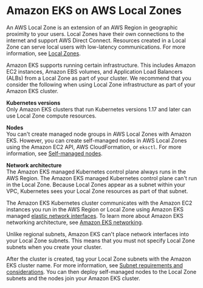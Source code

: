 # Amazon EKS on AWS Local Zones<a name="local-zones"></a>

An AWS Local Zone is an extension of an AWS Region in geographic proximity to your users\. Local Zones have their own connections to the internet and support AWS Direct Connect\. Resources created in a Local Zone can serve local users with low\-latency communications\. For more information, see [Local Zones](https://docs.aws.amazon.com/AWSEC2/latest/UserGuide/using-regions-availability-zones.html#concepts-local-zones)\. 

Amazon EKS supports running certain infrastructure\. This includes Amazon EC2 instances, Amazon EBS volumes, and Application Load Balancers \(ALBs\) from a Local Zone as part of your cluster\. We recommend that you consider the following when using Local Zone infrastructure as part of your Amazon EKS cluster\. 

**Kubernetes versions**  
Only Amazon EKS clusters that run Kubernetes versions 1\.17 and later can use Local Zone compute resources\.

**Nodes**  
You can't create managed node groups in AWS Local Zones with Amazon EKS\. However, you can create self\-managed nodes in AWS Local Zones using the Amazon EC2 API, AWS CloudFormation, or `eksctl`\. For more information, see [Self\-managed nodes](worker.md)\.

**Network architecture**  
The Amazon EKS managed Kubernetes control plane always runs in the AWS Region\. The Amazon EKS managed Kubernetes control plane can't run in the Local Zone\. Because Local Zones appear as a subnet within your VPC, Kubernetes sees your Local Zone resources as part of that subnet\. 

The Amazon EKS Kubernetes cluster communicates with the Amazon EC2 instances you run in the AWS Region or Local Zone using Amazon EKS managed [elastic network interfaces](https://docs.aws.amazon.com/AWSEC2/latest/UserGuide/using-eni.html)\. To learn more about Amazon EKS networking architecture, see [Amazon EKS networking](eks-networking.md)\.

Unlike regional subnets, Amazon EKS can't place network interfaces into your Local Zone subnets\. This means that you must not specify Local Zone subnets when you create your cluster\. 

After the cluster is created, tag your Local Zone subnets with the Amazon EKS cluster name\. For more information, see [Subnet requirements and considerations](network_reqs.md#network-requirements-subnets)\. You can then deploy self\-managed nodes to the Local Zone subnets and the nodes join your Amazon EKS cluster\.